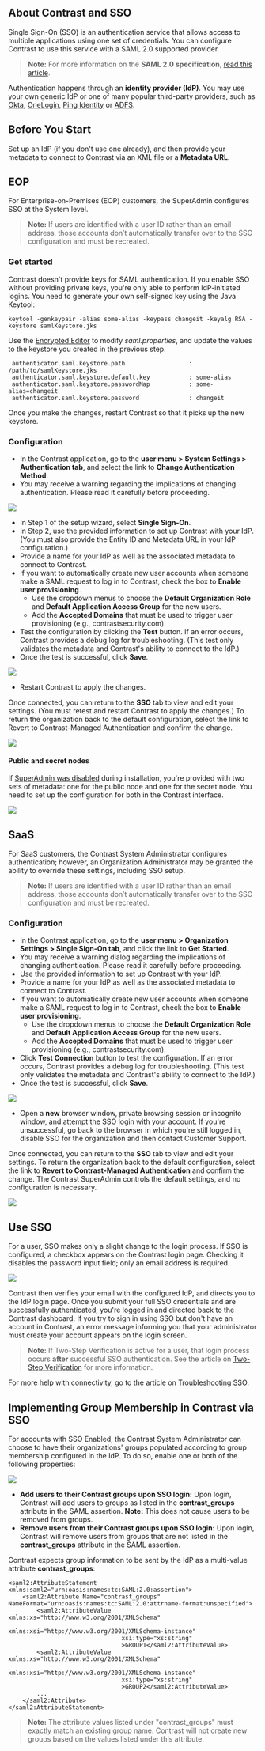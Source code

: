 <!--
title: "Configuring Single Sign-On (SSO)"
description: "TeamServer can be configured to utilize Single Sign On Authentication"
tags: "installation setup SSO Single Sign-On configuration authentication"
-->

## About Contrast and SSO

Single Sign-On (SSO) is an authentication service that allows access to multiple applications using one set of credentials. You can configure Contrast to use this service with a SAML 2.0 supported provider. 

> **Note:** For more information on the **SAML 2.0 specification**, [read this article](https://docs.oasis-open.org/security/saml/v2.0/saml-core-2.0-os.pdf).

Authentication happens through an **identity provider (IdP)**. You may use your own generic IdP or one of many popular third-party providers, such as [Okta](https://www.okta.com/), [OneLogin](https://www.onelogin.com/), [Ping Identity](https://www.pingidentity.com/en.html) or [ADFS](https://msdn.microsoft.com/en-us/library/bb897402.aspx).

## Before You Start

Set up an IdP (if you don't use one already), and then provide your metadata to connect to Contrast via an XML file or a **Metadata URL**.

## EOP

For Enterprise-on-Premises (EOP) customers, the SuperAdmin configures SSO at the System level. 

> **Note:** If users are identified with a user ID rather than an email address, those accounts don’t automatically transfer over to the SSO configuration and must be recreated. 

### Get started

Contrast doesn't provide keys for SAML authentication. If you enable SSO without providing private keys, you're only able to perform IdP-initiated logins. You need to generate your own self-signed key using the Java Keytool:

```
keytool -genkeypair -alias some-alias -keypass changeit -keyalg RSA -keystore samlKeystore.jks
```

Use the [Encrypted Editor](installation-setupconfig.html#encrypt) to modify *saml.properties*, and update the values to the keystore you created in the previous step. 

```
 authenticator.saml.keystore.path                  : /path/to/samlKeystore.jks
 authenticator.saml.keystore.default.key           : some-alias
 authenticator.saml.keystore.passwordMap           : some-alias=changeit
 authenticator.saml.keystore.password              : changeit
```
 
Once you make the changes, restart Contrast so that it picks up the new keystore. 

### Configuration 

* In the Contrast application, go to the **user menu > System Settings > Authentication tab**, and select the link to **Change Authentication Method**.
* You may receive a warning regarding the implications of changing authentication. Please read it carefully before proceeding.

<a href="assets/images/SSOWarning.png" rel="lightbox" title="Warning Dialog"><img class="thumbnail" src="assets/images/SSOWarning.png"/></a>

* In Step 1 of the setup wizard, select **Single Sign-On**.
* In Step 2, use the provided information to set up Contrast with your IdP. (You must also provide the Entity ID and Metadata URL in your IdP configuration.)
* Provide a name for your IdP as well as the associated metadata to connect to Contrast.
* If you want to automatically create new user accounts when someone make a SAML request to log in to Contrast, check the box to **Enable user provisioning**.
  * Use the dropdown menus to choose the **Default Organization Role** and **Default Application Access Group** for the new users. 
  * Add the **Accepted Domains** that must be used to trigger user provisioning (e.g., contrastsecurity.com).
* Test the configuration by clicking the **Test** button. If an error occurs, Contrast provides a debug log for troubleshooting. (This test only validates the metadata and Contrast's ability to connect to the IdP.)  
* Once the test is successful, click **Save**.

<a href="assets/images/Sso-setup-system-settings.png" rel="lightbox" title="Configure SSO in System Settings"><img class="thumbnail" src="assets/images/Sso-setup-system-settings.png"/></a>

* Restart Contrast to apply the changes.

Once connected, you can return to the **SSO** tab to view and edit your settings. (You must retest and restart Contrast to apply the changes.) To return the organization back to the default configuration, select the link to Revert to Contrast-Managed Authentication and confirm the change. 

<a href="assets/images/Sso-system-settings-connected.png" rel="lightbox" title="Restart Contrast to apply changes to your SSO configuration"><img class="thumbnail" src="assets/images/Sso-system-settings-connected.png"/></a>


#### Public and secret nodes

If [SuperAdmin was disabled](installation-setupinstall.html#disable-sa) during installation, you're provided with two sets of metadata: one for the public node and one for the secret node. You need to set up the configuration for both in the Contrast interface. 

<a href="assets/images/Configure-SAML-identity-provider.png" rel="lightbox" title="Configure your SAML Identity Provider"><img class="thumbnail" src="assets/images/Configure-SAML-identity-provider.png"/></a>


## SaaS 

For SaaS customers, the Contrast System Administrator configures authentication; however, an Organization Administrator may be granted the ability to override these settings, including SSO setup.

> **Note:** If users are identified with a user ID rather than an email address, those accounts don’t automatically transfer over to the SSO configuration and must be recreated.

### Configuration

* In the Contrast application, go to the **user menu > Organization Settings > Single Sign-On tab**, and click the link to **Get Started**.
* You may receive a warning dialog regarding the implications of changing authentication. Please read it carefully before proceeding.
* Use the provided information to set up Contrast with your IdP.
* Provide a name for your IdP as well as the associated metadata to connect to Contrast.
* If you want to automatically create new user accounts when someone make a SAML request to log in to Contrast, check the box to **Enable user provisioning**.
  * Use the dropdown menus to choose the **Default Organization Role** and **Default Application Access Group** for the new users. 
  * Add the **Accepted Domains** that must be used to trigger user provisioning (e.g., contrastsecurity.com). 
* Click **Test Connection** button to test the configuration. If an error occurs, Contrast provides a debug log for troubleshooting. (This test only validates the metadata and Contrast's ability to connect to the IdP.)  
* Once the test is successful, click **Save**.

<a href="assets/images/Sso-setup-org-settings.png" rel="lightbox" title="Configure SSO in Organization Settings"><img class="thumbnail" src="assets/images/Sso-setup-org-settings.png"/></a>

* Open a **new** browser window, private browsing session or incognito window, and attempt the SSO login with your account. If you're unsuccessful, go back to the browser in which you're still logged in, disable SSO for the organization and then contact Customer Support. 

Once connected, you can return to the **SSO** tab to view and edit your settings. To return the organization back to the default configuration, select the link to **Revert to Contrast-Managed Authentication** and confirm the change. The Contrast SuperAdmin controls the default settings, and no configuration is necessary.

<a href="assets/images/Sso-org-settings-connected.png" rel="lightbox" title="Edit or revert SSO settings in Organization Settings"><img class="thumbnail" src="assets/images/Sso-org-settings-connected.png"/></a>

## Use SSO

For a user, SSO makes only a slight change to the login process. If SSO is configured, a checkbox appears on the Contrast login page. Checking it disables the password input field; only an email address is required. 

<a href="assets/images/SSOLogin.png" rel="lightbox" title="SSO Login"><img class="thumbnail" src="assets/images/SSOLogin.png"/></a>

Contrast then verifies your email with the configured IdP, and directs you to the IdP login page. Once you submit your full SSO credentials and are successfully authenticated, you're logged in and directed back to the Contrast dashboard. If you try to sign in using SSO but don't have an account in Contrast, an error message informing you that your administrator must create your account appears on the login screen.

>**Note:** If Two-Step Verification is active for a user, that login process occurs **after** successful SSO authentication. See the article on [Two-Step Verification](admin-orgsecurity.html#security-tsv) for more information. 

For more help with connectivity, go to the article on [Troubleshooting SSO](troubleshooting-auth.html#troubleshoot-sso). 

<!--
**Logging Out**
During IdP configuration, a logout landing page may be designated. This is simply a neutral place to direct users after logging out of their application(s). In the case that no page is specified, users will be directed to a default Contrast logout landing page.-->

## Implementing Group Membership in Contrast via SSO

For accounts with SSO Enabled, the Contrast System Administrator can choose to have their organizations' groups populated according to group membership configured in the IdP. To do so, enable one or both of the following properties:

<a href="assets/images/Sso-org-settings-groups.png" rel="lightbox" title="SSO Group Membership"><img class="thumbnail" src="assets/images/Sso-org-settings-groups.png"/></a>

* **Add users to their Contrast groups upon SSO login:** Upon login, Contrast will add users to groups as listed in the **contrast_groups** attribute in the SAML assertion. **Note:** This does not cause users to be removed from groups.
* **Remove users from their Contrast groups upon SSO login:** Upon login, Contrast will remove users from groups that are not listed in the **contrast_groups** attribute in the SAML assertion.

Contrast expects group information to be sent by the IdP as a multi-value attribute **contrast_groups**:
```
<saml2:AttributeStatement xmlns:saml2="urn:oasis:names:tc:SAML:2.0:assertion">
    <saml2:Attribute Name="contrast_groups" NameFormat="urn:oasis:names:tc:SAML:2.0:attrname-format:unspecified">
        <saml2:AttributeValue xmlns:xs="http://www.w3.org/2001/XMLSchema"
                                xmlns:xsi="http://www.w3.org/2001/XMLSchema-instance"
                                xsi:type="xs:string"
                                >GROUP1</saml2:AttributeValue>
        <saml2:AttributeValue xmlns:xs="http://www.w3.org/2001/XMLSchema"
                                xmlns:xsi="http://www.w3.org/2001/XMLSchema-instance"
                                xsi:type="xs:string"
                                >GROUP2</saml2:AttributeValue>
        ...
    </saml2:Attribute>
</saml2:AttributeStatement>
```
> **Note:** The attribute values listed under "contrast_groups" must exactly match an existing group name. Contrast will not create new groups based on the values listed under this attribute.

